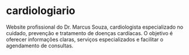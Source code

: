 # cardiologiario
Website profissional do Dr. Marcus Souza, cardiologista especializado no cuidado, prevenção e tratamento de doenças cardíacas. O objetivo é oferecer informações claras, serviços especializados e facilitar o agendamento de consultas.
